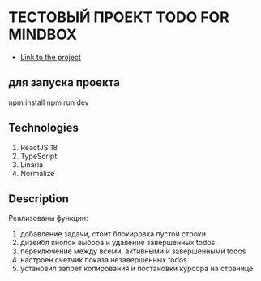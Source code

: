 # ТЕСТОВЫЙ ПРОЕКТ TODO FOR MINDBOX

* [Link to the project](https://pavel-khokhlov.github.io/todo-mindbox/)

## для запуска проекта

npm install
npm run dev

## Technologies

1. ReactJS 18
2. TypeScript
3. Linaria
5. Normalize

## Description

Реализованы функции:

1. добавление задачи, стоит блокировка пустой строки
2. дизейбл кнопок выбора и удаление завершенных todos
3. переключение между всеми, активными и завершенными todos
4. настроен счетчик показа незавершенных todos
5. установил запрет копирования и постановки курсора на странице


